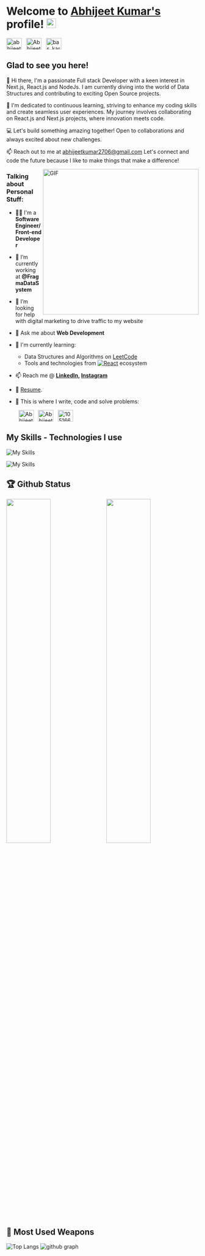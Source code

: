 # Welcome to [Abhijeet Kumar's](https://github.com/AbhijeetParashar) profile! <a href="https://github.com/Abhijeet2706"><img src="https://media.giphy.com/media/hvRJCLFzcasrR4ia7z/giphy.gif" width="25px"></a>


<a href="https://www.linkedin.com/in/abhijeetkumar2706/" target="_blank"><img align="center" src="https://raw.githubusercontent.com/rahuldkjain/github-profile-readme-generator/master/src/images/icons/Social/linked-in-alt.svg" alt="abhijeet kumar" height="30" width="40" /></a>
&nbsp;
<a href="https://x.com/ABHIJEE22121366" target="_blank"><img align="center" src="https://raw.githubusercontent.com/rahuldkjain/github-profile-readme-generator/master/src/images/icons/Social/twitter.svg" alt="AbhijeetParash7" height="30" width="40" /></a>
&nbsp;
<a href="https://www.instagram.com/abhijeetkumar_ak/" target="_blank"><img align="center" src="https://raw.githubusercontent.com/rahuldkjain/github-profile-readme-generator/master/src/images/icons/Social/instagram.svg" alt="bas_kar_avi" height="30" width="40" /></a>
&nbsp;



## Glad to see you here! &nbsp; 

👋 Hi there, I'm a passionate Full stack Developer with a keen interest in Next.js, React.js and NodeJs. I am currently diving into the world of Data Structures and contributing to exciting Open Source projects.

🌱 I'm dedicated to continuous learning, striving to enhance my coding skills and create seamless user experiences. My journey involves collaborating on React.js and Next.js projects, where innovation meets code.

💻 Let's build something amazing together! Open to collaborations and always excited about new challenges.

📫 Reach out to me at abhijeetkumar2706@gmail.com Let's connect and code the future because I like to make things that make a difference!


<img align="right" alt="GIF" src="https://raw.githubusercontent.com/TheDudeThatCode/TheDudeThatCode/master/Assets/Developer.gif" width="408" height="380" />


### Talking about Personal Stuff:&nbsp; 

- 👨‍🎓 I'm a **Software Engineer/ Front-end Developer**
- 🔭 I’m currently working at **@FragmaDataSystem**

- 🤔 I’m looking for help with digital marketing to drive traffic to my website

- 💬 Ask me about **Web Development**

- 🌱 I'm currently learning:
  - Data Structures and Algorithms on [LeetCode](https://leetcode.com/Abhijeet_Kumar29/)
  - Tools and technologies from <a href="#"><img alt="React" src="https://img.shields.io/badge/React-20232a.svg?logo=react&logoColor=%2361DAFB"></a> ecosystem
  
- 📫 Reach me @ **[LinkedIn](https://www.linkedin.com/in/abhijeetkumar2706/), [Instagram](https://www.instagram.com/abhijeetkumar_ak)**
- 📝 [Resume](https://drive.google.com/file/d/1kO7X9e8pS9EYOhzIGPRbakwTX-CqN5uM/view?usp=drive_link).

- 💪 This is where I write, code and solve problems:

&nbsp; &nbsp;&nbsp;&nbsp;&nbsp;&nbsp;
<a href="https://github.com/Abhijeet2706" target="_blank"><img align="center" src="https://raw.githubusercontent.com/rahuldkjain/github-profile-readme-generator/master/src/images/icons/Social/github.svg" alt="AbhijeetParashar" height="30" width="40" /></a>
&nbsp;
<a href="https://leetcode.com/Abhijeet_Kumar29/" target="_blank"><img align="center" src="https://raw.githubusercontent.com/rahuldkjain/github-profile-readme-generator/master/src/images/icons/Social/leet-code.svg" alt="Abhijeet_Kumar29" height="30" width="40" /></a>
&nbsp;
<a href="https://stackoverflow.com/users/10516644/abhijeet-kumar" target="_blank"><img align="center" src="https://raw.githubusercontent.com/rahuldkjain/github-profile-readme-generator/master/src/images/icons/Social/stack-overflow.svg" alt="10516644" height="30" width="40" /></a>
&nbsp;


## My Skills - Technologies I use
![My Skills](https://skillicons.dev/icons?i=js,ts,react,next,redux,tailwind,materialui,nodejs,expressjs,mongodb,jest,git,netlify)


![My Skills](https://skillicons.dev/icons?i=html,css,supabase,sass,firebase,heroku,mysql,bootstrap,vscode,figma,github,vercel,threejs)

## 🏆 Github Status 
<img  src="https://github-stats-lemon.vercel.app/api?username=AbhijeetParashar&show_icons=true&hide_border=true&theme=tokyonight" width="48%" align="right" >
<img  src="https://github-readme-streak-stats.herokuapp.com/?user=AbhijeetParashar&theme=tokyonight" width="48%">

## 🌟 Most Used Weapons 
![Top Langs](https://github-readme-stats.vercel.app/api/top-langs?username=AbhijeetParashar&show_icons=true&locale=en&layout=compact&theme=tokyonight)
![github graph](https://github-readme-activity-graph.vercel.app/graph?username=AbhijeetParashar&theme=react-dark)
